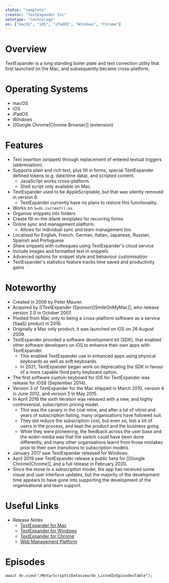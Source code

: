 ```yaml
---
status: "complete"
creator: "TextExpander Inc"
notetype: "technology"
os: ["macOS", "iOS", "iPadOS", "Windows", "Chrome"]
---
```


# Overview
TextExpander is a long standing boiler plate and text correction utility that first launched on the Mac, and subsequently became cross-platform.


# Operating Systems  
- macOS
- iOS
- iPadOS
- Windows
- [[Google Chrome\|Chrome Browser]] (extension)

# Features
- Text insertion (snippet) through replacement of entered textual triggers (abbreviation).
- Supports plain and rich text, plus fill in forms, special TextExpander defined tokens (e.g. date/time data), and scripted content.
	- JavaScript works cross-platform.
	- Shell script only available on Mac.
- TextExpander used to be AppleScriptable, but that was silently removed in version 6.
	- TextExpander currently have no plans to restore this functionality.
- Works on `$=dv.current().os`.
- Organise snippets into folders
- Create fill-in-the-blank templates for recurring forms
- Online sync and management platform.
	- Allows for individual sync and team management too.
- Localised for English, French, German, Italian, Japanese, Russian, Spanish and Portuguese
- Share snippets with colleagues using TextExpander's cloud service
- Include images and formatted text in snippets
- Advanced options for snippet style and behaviour customisation
- TextExpander's statistics feature tracks time saved and productivity gains

# Noteworthy
- Created in 2006 by Peter Maurer.
- Acquired by [[TextExpander (Sponsor)|SmileOnMyMac]], who release version 2.0 in October 2007.
- Pivoted from Mac only to being a cross-platform software as a service (SaaS) product in 2016.
- Originally a Mac only product, it was launched on iOS on 26 August 2009.
- TextExpander provided a software development kit (SDK), that enabled other software developers on iOS to enhance their own apps with TextExpander.
	- This enabled TextExpander use in enhanced apps using physical keyboards as well as soft keyboards.
	- In 2021, TextExpander began work on deprecating the SDK in favour of a more capable third party keyboard option.
- The first software custom keyboard for iOS for TextExpander was release for iOS8 (September 2014).
- Version 3 of TextExpander for the Mac shipped in March 2010, version 4 in June 2012, and version 5 in May 2015.
- In April 2016 the sixth iteration was released with a new, and highly controversial, subscription pricing model.
	- This was the canary in the coal mine, and after a lot of vitriol and years of subscription hating, many organisations have followed suit.
	- They did reduce the subscription cost, but even so, lost a lot of users in the process, and kept the product and the business going.
	- While they were pioneering, the feedback across the user base and the wider-media was that the switch could have been done differently, and many other organisations learnt from those mistakes prior to their own transitions to subscription models.
- January 2017 saw TextExpander released for Windows.
- April 2019 saw TextExpander release a public beta for [[Google Chrome\|Chrome]], and a full release in February 2020.
- Since the move to a subscription model, the app has received some visual and user interface updates, but the majority of the development time appears to have gone into supporting the development of the organisational and team support.

# Useful Links
- Release Notes
	- [TextExpander for Mac](https://textexpander.com/release/mac)
	- [TextExpander for Windows](https://textexpander.com/release/windows)
	- [TextExpander for Chrome](https://textexpander.com/environment/chrome)
	- [Web Management Platform](https://textexpander.com/release/server)

# Episodes
```dataviewjs
await dv.view("/Meta/Scripts/Dataview/dv_ListedInEpisodesTable");
```
